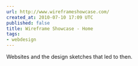 ```yaml
---
url: http://www.wireframeshowcase.com/
created_at: 2010-07-10 17:09 UTC
published: false
title: Wireframe Showcase - Home
tags:
- webdesign
---
```


Websites and the design sketches that led to then.
